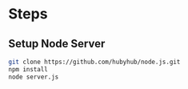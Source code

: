 # Steps

## Setup Node Server
```bash
git clone https://github.com/hubyhub/node.js.git
npm install
node server.js
```

